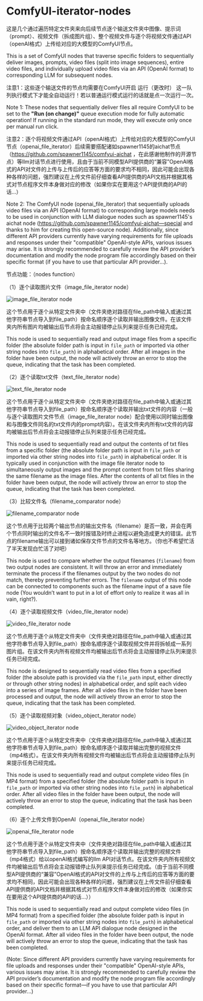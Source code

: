 # ComfyUI-iterator-nodes
这是几个通过遍历特定文件夹来向后续节点逐个输送文件夹中图像、提示词（prompt）、视频文件（拆成图片组）、整个视频文件与逐个将视频文件通过API（openAI格式）上传给对应的大模型的ComfyUI节点。 

This is a set of ComfyUI nodes that traverse specific folders to sequentially deliver images, prompts, video files (split into image sequences), entire video files, and individually upload video files via an API (OpenAI format) to corresponding LLM for subsequent nodes.

注意1：这些逐个输送文件的节点均需要在ComfyUI开启 运行（更改时） 这一队列执行模式下才能全自动运行！若以普通运行模式运行的话就是点一次运行一次。

Note 1: These nodes that sequentially deliver files all require ComfyUI to be set to the **"Run (on change)"** queue execution mode for fully automatic operation! If running in the standard run mode, they will execute only once per manual run click.

注意2：逐个将视频文件通过API（openAI格式）上传给对应的大模型的ComfyUI节点（openai_file_iterator）后续需要搭配诸如spawner1145的aichat节点（https://github.com/spawner1145/comfyui-aichat ，在此感谢他制作的开源节点）等llm对话节点进行使用，且由于当前不同模型API提供商的“兼容”OpenAI格式的API对文件的上传与上传后的应答等方面的要求均不相同，因此可能会出现各种各样的问题，强烈建议在上传文件前仔细查看API提供商的API文档并根据其格式对节点程序文件本身做对应的修改（如果你实在要用这个API提供商的API的话...）

Note 2: The ComfyUI node (openai_file_iterator) that sequentially uploads video files via an API (OpenAI format) to corresponding large models needs to be used in conjunction with LLM dialogue nodes such as spawner1145's aichat node (https://github.com/spawner1145/comfyui-aichat—special and thanks to him for creating this open-source node). Additionally, since different API providers currently have varying requirements for file uploads and responses under their "compatible" OpenAI-style APIs, various issues may arise. It is strongly recommended to carefully review the API provider’s documentation and modify the node program file accordingly based on their specific format (if you have to use that particular API provider...).

节点功能：（nodes function）

（1）逐个读取图片文件（image_file_iterator node）

![image_file_iterator node](picture/wechat_2025-09-02_212449_354.png)

这个节点用于逐个从特定文件夹中（文件夹绝对路径在file_path中输入或通过其他字符串节点导入到file_path）按命名顺序逐个读取并输出图像文件。在该文件夹内所有图片均被输出后节点将会主动报错停止队列来提示任务已经完成。

This node is used to sequentially read and output image files from a specific folder (the absolute folder path is input in `file_path` or imported via other string nodes into `file_path`) in alphabetical order. After all images in the folder have been output, the node will actively throw an error to stop the queue, indicating that the task has been completed.

（2）逐个读取txt文件（text_file_iterator node）

![text_file_iterator node](picture/wechat_2025-09-02_212457_441.png)

这个节点用于逐个从特定文件夹中（文件夹绝对路径在file_path中输入或通过其他字符串节点导入到file_path）按命名顺序逐个读取并输出txt文件的内容（一般与逐个读取图片文件节点（image_file_iterator node）配合使用以同时输出图像和与图像文件同名的txt文件内的prompt内容）。在该文件夹内所有txt文件的内容均被输出后节点将会主动报错停止队列来提示任务已经完成。

This node is used to sequentially read and output the contents of txt files from a specific folder (the absolute folder path is input in `file_path` or imported via other string nodes into `file_path`) in alphabetical order. It is typically used in conjunction with the image file iterator node to simultaneously output images and the prompt content from txt files sharing the same filename as the image files. After the contents of all txt files in the folder have been output, the node will actively throw an error to stop the queue, indicating that the task has been completed.

（3）比较文件名（filename_comparator node）

![filename_comparator node](picture/wechat_2025-09-02_212508_041.png)

这个节点用于比较两个输出节点的输出文件名（filename）是否一致，并会在两个节点同时输出的文件名不一致时报错及时终止进程以避免造成更大的错误。此节点的filename输出可以接到诸如保存文件节点的文件名等地方。（你也不希望忙活了半天发现白忙活了对吧）

This node is used to compare whether the output filenames (`filename`) from two output nodes are consistent. It will throw an error and immediately terminate the process if the filenames output by the two nodes do not match, thereby preventing further errors. The `filename` output of this node can be connected to components such as the filename input of a save file node (You wouldn’t want to put in a lot of effort only to realize it was all in vain, right?).

（4）逐个读取视频文件（video_file_iterator node）

![video_file_iterator node](picture/wechat_2025-09-02_212515_145.png)

这个节点用于逐个从特定文件夹中（文件夹绝对路径在file_path中输入或通过其他字符串节点导入到file_path）按命名顺序逐个读取视频文件并将拆帧成一系列图片组。在该文件夹内所有视频文件均被输出后节点将会主动报错停止队列来提示任务已经完成。

This node is designed to sequentially read video files from a specified folder (the absolute path is provided via the `file_path` input, either directly or through other string nodes) in alphabetical order, and split each video into a series of image frames. After all video files in the folder have been processed and output, the node will actively throw an error to stop the queue, indicating that the task has been completed.

（5）逐个读取视频对象（video_object_iterator node）

![video_object_iterator node](picture/wechat_2025-09-02_212523_857.png)

这个节点用于逐个从特定文件夹中（文件夹绝对路径在file_path中输入或通过其他字符串节点导入到file_path）按命名顺序逐个读取并输出完整的视频文件（mp4格式）。在该文件夹内所有视频文件均被输出后节点将会主动报错停止队列来提示任务已经完成。

This node is used to sequentially read and output complete video files (in MP4 format) from a specified folder (the absolute folder path is input in `file_path` or imported via other string nodes into `file_path`) in alphabetical order. After all video files in the folder have been output, the node will actively throw an error to stop the queue, indicating that the task has been completed.

（6）逐个上传文件到OpenAI（openai_file_iterator node）

![openai_file_iterator node](picture/wechat_2025-09-02_212531_585.png)

这个节点用于逐个从特定文件夹中（文件夹绝对路径在file_path中输入或通过其他字符串节点导入到file_path）按命名顺序逐个读取并输出完整的视频文件（mp4格式）给以openAI格式编写的llm API对话节点。在该文件夹内所有视频文件均被输出后节点将会主动报错停止队列来提示任务已经完成。（由于当前不同模型API提供商的“兼容”OpenAI格式的API对文件的上传与上传后的应答等方面的要求均不相同，因此可能会出现各种各样的问题，强烈建议在上传文件前仔细查看API提供商的API文档并根据其格式对节点程序文件本身做对应的修改（如果你实在要用这个API提供商的API的话...））

This node is used to sequentially read and output complete video files (in MP4 format) from a specified folder (the absolute folder path is input in `file_path` or imported via other string nodes into `file_path`) in alphabetical order, and deliver them to an LLM API dialogue node designed in the OpenAI format. After all video files in the folder have been output, the node will actively throw an error to stop the queue, indicating that the task has been completed. 

(Note: Since different API providers currently have varying requirements for file uploads and responses under their "compatible" OpenAI-style APIs, various issues may arise. It is strongly recommended to carefully review the API provider’s documentation and modify the node program file accordingly based on their specific format—if you have to use that particular API provider...)





























